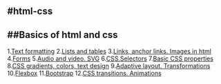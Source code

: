 #html-css
---
##Basics of html and css
---
1.[Text formatting](./01-text%20formatting/)
2.[Lists and tables](./02-lists%20and%20tables/)
3.[Links, anchor links. Images in html](./03-Working%20with%20links%2C%20anchor%20links.%20Images%20in%20HTML/)
4.[Forms](./04-Forms/)
5.[Audio and video. SVG](./05-Audio%20and%20video%20playback.%20SVG/)
6.[CSS.Selectors](./06-CSS.%20Selectors/)
7.[Basic CSS properties](./07-Basic%20CSS%20properties/)
8.[CSS gradients, colors, text design](./08-Working%20with%20CSS-gradients%2C%20CSS-colors%2C%20text%20design/)
9.[Adaptive layout. Transformations](./09-Adaptive%20layout.%20Working%20with%20transformations/)
10.[Flexbox](./10-CSS.Working%20with%20Flexbox/)
11.[Bootstrap](./11-CSS%20Bootstrap/)
12.[CSS transitions. Animations](./12-CSS3%20transitions.%20Animation.%20CSS%20counters/)
